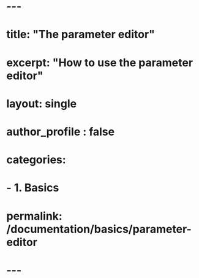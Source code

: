 # ---
# title: "The parameter editor"
# excerpt: "How to use the parameter editor"
# layout: single
# author_profile : false
# categories:
#   - 1. Basics
# permalink: /documentation/basics/parameter-editor
# ---

<!-- On the upper right side of Porcupine's GUI, there is a small window we call
the "parameter editor". This editor is basically a list of key-value pairs,
in which the key (left column) represents the parameter name and the value (right column)
represents, well, the parameter value.

<figure>
	<a href="{{ site.url }}{{ site.baseurl }}/documentation/images/parameter_editor_edited.png"><img
    src="{{ site.url }}{{ site.baseurl }}/{{ example_path }}/documentation/images/parameter_editor_edited.png"></a>
	<figcaption>An example of how to use the parameter editor (click to enlarge)</figcaption>
</figure>

### How you can use the parameter editor
In the example of the above screenshot, we for instance use the parameter editor
to hard-code two variables: `input_for_BET`, representing input-file (a T1-weighted scan, for example) for our
BET-node, and `frac_parameter_BET`, representing the fractional intensity threshold
parameter of FSL BET. Now, these two parameters can be used in the node editor
*instead of their associated values*. In the above example, we thus simply fill
in `input_for_BET` in the field of the `in_file` input-port of BET, instead of
typing the entire path (i.e. `"path/to/t1_weighted_file"`). In the code editor,
Porcupine defines these hard-coded parameters in your parameter editor at the
start of your script and subsequently assigns these variables to their assigned
input-ports.

### Advantages of using the parameter editor
While you strictly don't *need* the parameter editor to build whatever pipeline
you want, using it has two advantages in our opinion. First, it makes your choice
of hard-coded parameters -- which are basically assumptions of your preprocessing/analysis approach --
more explicit and thus more transparent. Second, using the parameter editor may
make the values of your input-ports more legible, especially when you for example
"`use/very/long/paths/pointing/to/your/data/files/and/such`". In those cases,
defining your parameters in the parameter editor keeps your node editor more organized
and "tidy".

Alright, the parameter editor concludes the documentation on the four editors
that make up Porcupine's GUI. [The next section](/Porcupine/documentation/basics/saving-and-loading)
shortly discusses how you can save and load Porcupine-pipelines and how to
export your workflow editor as a PDF or SVG-image. -->
